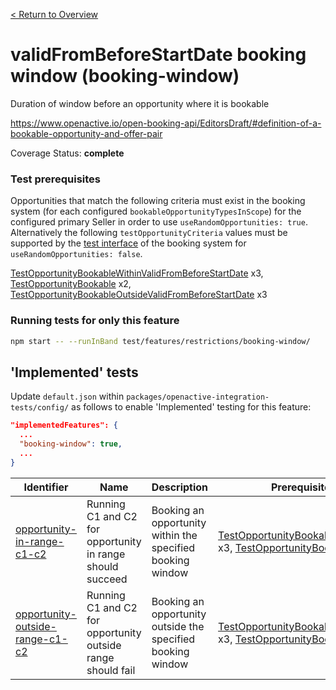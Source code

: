 [< Return to Overview](../../README.md)
# validFromBeforeStartDate booking window (booking-window)

Duration of window before an opportunity where it is bookable


https://www.openactive.io/open-booking-api/EditorsDraft/#definition-of-a-bookable-opportunity-and-offer-pair

Coverage Status: **complete**
### Test prerequisites
Opportunities that match the following criteria must exist in the booking system (for each configured `bookableOpportunityTypesInScope`) for the configured primary Seller in order to use `useRandomOpportunities: true`. Alternatively the following `testOpportunityCriteria` values must be supported by the [test interface](https://openactive.io/test-interface/) of the booking system for `useRandomOpportunities: false`.

[TestOpportunityBookableWithinValidFromBeforeStartDate](https://openactive.io/test-interface#TestOpportunityBookableWithinValidFromBeforeStartDate) x3, [TestOpportunityBookable](https://openactive.io/test-interface#TestOpportunityBookable) x2, [TestOpportunityBookableOutsideValidFromBeforeStartDate](https://openactive.io/test-interface#TestOpportunityBookableOutsideValidFromBeforeStartDate) x3


### Running tests for only this feature

```bash
npm start -- --runInBand test/features/restrictions/booking-window/
```



## 'Implemented' tests

Update `default.json` within `packages/openactive-integration-tests/config/` as follows to enable 'Implemented' testing for this feature:

```json
"implementedFeatures": {
  ...
  "booking-window": true,
  ...
}
```

| Identifier | Name | Description | Prerequisites per Opportunity Type |
|------------|------|-------------|---------------|
| [opportunity-in-range-c1-c2](./implemented/opportunity-in-range-c1-c2-test.js) | Running C1 and C2 for opportunity in range should succeed | Booking an opportunity within the specified booking window | [TestOpportunityBookableWithinValidFromBeforeStartDate](https://openactive.io/test-interface#TestOpportunityBookableWithinValidFromBeforeStartDate) x3, [TestOpportunityBookable](https://openactive.io/test-interface#TestOpportunityBookable) x1 |
| [opportunity-outside-range-c1-c2](./implemented/opportunity-outside-range-c1-c2-test.js) | Running C1 and C2 for opportunity outside range should fail | Booking an opportunity outside the specified booking window | [TestOpportunityBookableOutsideValidFromBeforeStartDate](https://openactive.io/test-interface#TestOpportunityBookableOutsideValidFromBeforeStartDate) x3, [TestOpportunityBookable](https://openactive.io/test-interface#TestOpportunityBookable) x1 |


